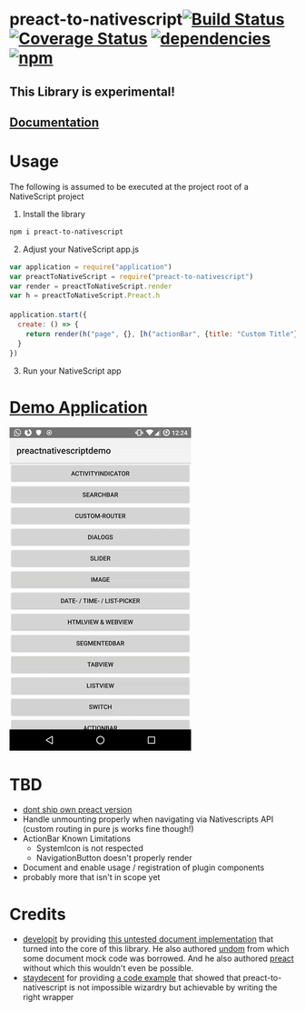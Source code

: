 # preact-to-nativescript[![Build Status](https://travis-ci.org/Hizoul/preact-to-nativescript.svg?branch=master)](https://travis-ci.org/Hizoul/preact-to-nativescript) [![Coverage Status](https://coveralls.io/repos/github/Hizoul/preact-to-nativescript/badge.svg?branch=master)](https://coveralls.io/github/Hizoul/preact-to-nativescript?branch=master) [![dependencies](https://david-dm.org/Hizoul/preact-to-nativescript.png)](https://david-dm.org/Hizoul/preact-to-nativescript) [![npm](https://img.shields.io/npm/v/preact-to-nativescript.svg)](https://www.npmjs.com/package/preact-to-nativescript)
## This Library is experimental!
## [Documentation](https://rawgit.com/Hizoul/preact-to-nativescript/master/docs/_book/index.html)

# Usage
The following is assumed to be executed at the project root of a NativeScript project

1. Install the library
```bash
npm i preact-to-nativescript
```
2. Adjust your NativeScript app.js
```javascript
var application = require("application")
var preactToNativeScript = require("preact-to-nativescript")
var render = preactToNativeScript.render
var h = preactToNativeScript.Preact.h

application.start({
  create: () => {
    return render(h("page", {}, [h("actionBar", {title: "Custom Title"}), h("stackLayout", {}, [h("label", {text: "preact-to-nativescript page"}, [])])]))
  }
})
```
3. Run your NativeScript app

# [Demo Application](https://github.com/Hizoul/preact-nativescript-demo)
![Demo](https://github.com/Hizoul/preact-nativescript-demo/raw/master/demo.gif)


# TBD
- [dont ship own preact version](https://github.com/developit/preact/pull/978)
- Handle unmounting properly when navigating via Nativescripts API (custom routing in pure js works fine though!)
- ActionBar Known Limitations
  - SystemIcon is not respected
  - NavigationButton doesn't properly render
- Document and enable usage / registration of plugin components
- probably more that isn't in scope yet

# Credits
- [developit](https://github.com/developit) by providing [this untested document implementation](https://github.com/staydecent/nativescript-preact/issues/4#issuecomment-323900569) that turned into the core of this library. He also authored [undom](https://github.com/developit/undom) from which some document mock code was borrowed. And he also authored [preact](https://github.com/developit/preact) without which this wouldn't even be possible.
- [staydecent](https://github.com/staydecent) for providing [a code example](https://github.com/staydecent/nativescript-preact) that showed that preact-to-nativescript is not impossible wizardry but achievable by writing the right wrapper